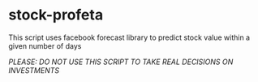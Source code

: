 # stock-profeta
 
This script uses facebook forecast library to predict stock value within a given number of days

 *PLEASE: DO NOT USE THIS SCRIPT TO TAKE REAL DECISIONS ON INVESTMENTS* 
